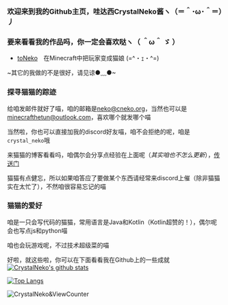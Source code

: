 ### 欢迎来到我的Github主页，哇达西CrystalNeko酱ヽ（＝＾･ω･＾＝）丿

### 要来看看我的作品吗，你一定会喜欢哒ヽ（ ＾ω＾ ゞ ）
- [toNeko](https://github.com/csneko/toneko)　在Minecraft中把玩家变成猫娘 (=^・ｪ・^=)

~其它的我做的不是很好，请见谅●﹏●~

### 探寻猫猫的踪迹
给咱发邮件就好了喵，咱的邮箱是[neko@cneko.org](mailto:neko@cneko.org)，当然也可以是[minecrafthetun@outlook.com](mailto:minecrafthetun@outlook.com)，喜欢哪个就发哪个喵

当然啦，你也可以直接加我的discord好友喵，咱不会拒绝的呢，咱是`crystal_neko`哦

来猫猫的博客看看吗，咱偶尔会分享点经验在上面呢（*其实咱也不怎么更新*），[传送门](https://blog.cneko.org/)　

猫猫有点健忘，所以如果咱答应了要做某个东西请经常来discord上催（除非猫猫实在太忙了），不然咱很容易忘记的喵

### 猫猫的爱好
咱是一只会写代码的猫猫，常用语言是Java和Kotlin（Kotlin超赞的！），偶尔呢会也写点js和python喵

咱也会玩游戏呢，不过技术超级菜的喵


好啦，就这些啦，你可以在下面看看我在Github上的一些成就
[![CrystalNeko's github stats](https://github-readme-stats.vercel.app/api?username=CSneko&count_private=true&show_icons=true&theme=tokyonight)](https://github.com/anuraghazra/github-readme-stats)

[![Top Langs](https://github-readme-stats.vercel.app/api/top-langs/?username=CSneko&layout=compact&theme=tokyonight)](https://github.com/anuraghazra/github-readme-stats)


![CrystalNeko&ViewCounter](https://api.likepoems.com/counter/get/@CSneko)

